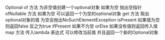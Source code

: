 Optional 
  of 方法  为非空值创建一个optional对象 如果为空 抛出空指针
  ofNullable 方法 如果为空 可以返回一个为空的optional对象
  get 方法 取出optional对象的值 为空会抛出NoSuchElementException
  isPresent 如果值为空则返回false 反之为true
  ifPresent 如果不为空
  orElse  如果没有值则返回传入值
  map 方法 传入lambda 表达式 可以修改当前值 并且返回一个新的Optional对象